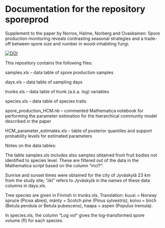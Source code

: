 # Documentation for the repository sporeprod

Supplement to the paper by Norros, Halme, Norberg and Ovaskainen: Spore production monitoring reveals contrasting seasonal strategies and a trade-off between spore size and number in wood-inhabiting fungi.

[![DOI](https://zenodo.org/badge/570098966.svg)](https://zenodo.org/badge/latestdoi/570098966)


This repository contains the following files:

samples.xls – data table of spore production samples

days.xls – data table of sampling days

trunks.xls – data table of trunk (a.k.a. log) variables

species.xls – data table of species traits

spore_production_HCM.nb – commented Mathematica notebook for performing the parameter estimation for the hierarchical community model described in the paper

HCM_parameter_estimates.xls – table of posterior quantiles and support probability levels for estimated parameters


Notes on the data tables:

The table samples.xls includes also samples obtained from fruit bodies not identified to species level. These are filtered out of the data in the Mathematica script based on the column “incl?”.

Sunrise and sunset times were obtained for the city of Jyväskylä 23 km from the study site; “Jkl” refers to Jyväskylä in the names of these data columns in days.xls.

Tree species are given in Finnish in trunks.xls. Translation: kuusi = Norway spruce (Picea abies), mänty = Scotch pine (Pinus sylvestris), koivu = birch (Betula pendula or Betula pubescens), haapa = aspen (Populus tremula).

In species.xls, the column “Log vol” gives the log-transformed spore volume (fl) for each species. 
